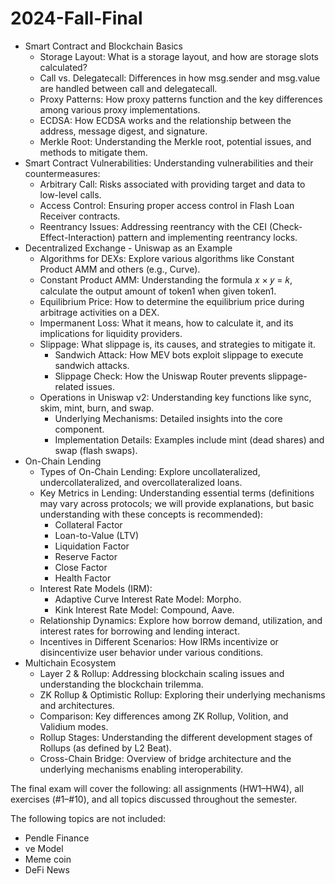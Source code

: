 # 2024-Fall-Final


+ Smart Contract and Blockchain Basics
  + Storage Layout: What is a storage layout, and how are storage slots calculated?
  + Call vs. Delegatecall: Differences in how msg.sender and msg.value are handled between call and delegatecall.
  + Proxy Patterns: How proxy patterns function and the key differences among various proxy implementations.
  + ECDSA: How ECDSA works and the relationship between the address, message digest, and signature.
  + Merkle Root: Understanding the Merkle root, potential issues, and methods to mitigate them.
+ Smart Contract Vulnerabilities: Understanding vulnerabilities and their countermeasures:
  + Arbitrary Call: Risks associated with providing target and data to low-level calls.
  + Access Control: Ensuring proper access control in Flash Loan Receiver contracts.
  + Reentrancy Issues: Addressing reentrancy with the CEI (Check-Effect-Interaction) pattern and implementing reentrancy locks.
+ Decentralized Exchange - Uniswap as an Example
  + Algorithms for DEXs: Explore various algorithms like Constant Product AMM and others (e.g., Curve).
  + Constant Product AMM: Understanding the formula 𝑥 × 𝑦 = 𝑘, calculate the output amount of token1 when given token1.
  + Equilibrium Price: How to determine the equilibrium price during arbitrage activities on a DEX.
  + Impermanent Loss: What it means, how to calculate it, and its implications for liquidity providers.
  + Slippage: What slippage is, its causes, and strategies to mitigate it.
    + Sandwich Attack: How MEV bots exploit slippage to execute sandwich attacks.
    + Slippage Check: How the Uniswap Router prevents slippage-related issues.
  + Operations in Uniswap v2: Understanding key functions like sync, skim, mint, burn, and swap.
    + Underlying Mechanisms: Detailed insights into the core component.
    + Implementation Details: Examples include mint (dead shares) and swap (flash swaps).
+ On-Chain Lending
  + Types of On-Chain Lending: Explore uncollateralized, undercollateralized, and overcollateralized loans.
  + Key Metrics in Lending: Understanding essential terms (definitions may vary across protocols; we will provide explanations, but basic understanding with these concepts is recommended):
    + Collateral Factor
    + Loan-to-Value (LTV)
    + Liquidation Factor
    + Reserve Factor
    + Close Factor
    + Health Factor
  + Interest Rate Models (IRM):
    + Adaptive Curve Interest Rate Model: Morpho.
    + Kink Interest Rate Model: Compound, Aave.
  + Relationship Dynamics: Explore how borrow demand, utilization, and interest rates for borrowing and lending interact.
  + Incentives in Different Scenarios: How IRMs incentivize or disincentivize user behavior under various conditions.
+ Multichain Ecosystem
  + Layer 2 & Rollup: Addressing blockchain scaling issues and understanding the blockchain trilemma.
  + ZK Rollup & Optimistic Rollup: Exploring their underlying mechanisms and architectures.
  + Comparison: Key differences among ZK Rollup, Volition, and Validium modes.
  + Rollup Stages: Understanding the different development stages of Rollups (as defined by L2 Beat).
  + Cross-Chain Bridge: Overview of bridge architecture and the underlying mechanisms enabling interoperability.

The final exam will cover the following: all assignments (HW1–HW4), all exercises (#1–#10), and all topics discussed throughout the semester.

The following topics are not included:
+ Pendle Finance
+ ve Model
+ Meme coin
+ DeFi News